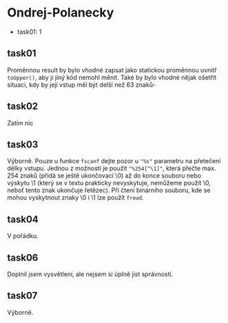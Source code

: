 # Ondrej-Polanecky

- task01: 1

## task01
Proměnnou result by bylo vhodné zapsat jako statickou proměnnou uvnitř `toUpper()`, aby ji jiný kód nemohl měnit. Také by bylo vhodné nějak ošetřit situaci, kdy by její vstup měl být delší než 63 znaků-

## task02
Zatím nic

## task03
Výborně. Pouze u funkce `fscanf` dejte pozor u `"%s"` parametru na přetečení délky vstupu. Jednou z možností je použít `"%254[^\1]"`, která přečte max. 254 znaků (přidá se ještě ukončovací \0) až do konce souboru nebo výskytu \1 (který se v textu prakticky nevyskytuje, nemůžeme použít \0, neboť tento znak ukončuje řetězec). Při čtení binárního souboru, kde se mohou vyskytnout znaky \0 i \1 lze použít `fread`.

## task04
V pořádku.

## task06
Doplnil jsem vysvětlení, ale nejsem si úplně jist správností.

## task07
Výborně.